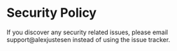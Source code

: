 # Security Policy

If you discover any security related issues, please email support@alexjustesen instead of using the issue tracker.
